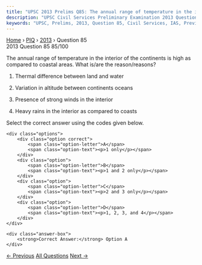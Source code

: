 ```yaml
---
title: "UPSC 2013 Prelims Q85: The annual range of temperature in the interior of the conti..."
description: "UPSC Civil Services Preliminary Examination 2013 Question 85 with options and answer"
keywords: "UPSC, Prelims, 2013, Question 85, Civil Services, IAS, Previous Year Questions"
---
```


<nav class="breadcrumb">
    <a href="../../">Home</a>
    <span>›</span>
    <a href="../">PIQ</a>
    <span>›</span>
    <a href="./">2013</a>
    <span>›</span>
    <span>Question 85</span>
</nav>

<div class="question-header">
    <div class="question-meta">
        <span class="year-badge">2013</span>
        <span class="question-number">Question 85</span>
        <span class="progress">85/100</span>
    </div>
    <div class="progress-bar">
        <div class="progress-fill" style="width: 85.0%"></div>
    </div>
</div>

<div class="question-content">
    <div class="question-text">
        <p>The annual range of temperature in the interior of the continents is high as compared to coastal areas. What is/are the reason/reasons?</p>
<ol>
<li>
<p>Thermal difference between land and water</p>
</li>
<li>
<p>Variation in altitude between continents oceans</p>
</li>
<li>
<p>Presence of strong winds in the interior</p>
</li>
<li>
<p>Heavy rains in the interior as compared to coasts</p>
</li>
</ol>
<p>Select the correct answer using the codes given below.</p>
    </div>
    
    <div class="options">
        <div class="option correct">
            <span class="option-letter">A</span>
            <span class="option-text"><p>1 only</p></span>
        </div>
        <div class="option">
            <span class="option-letter">B</span>
            <span class="option-text"><p>1 and 2 only</p></span>
        </div>
        <div class="option">
            <span class="option-letter">C</span>
            <span class="option-text"><p>2 and 3 only</p></span>
        </div>
        <div class="option">
            <span class="option-letter">D</span>
            <span class="option-text"><p>1, 2, 3, and 4</p></span>
        </div>
    </div>

    <div class="answer-box">
        <strong>Correct Answer:</strong> Option A
    </div>
</div>

<div class="question-nav">
    <a href="../q084-in-the-context-of-india-which-of-the-following-pri/" class="nav-btn prev">← Previous</a>
    <a href="../" class="nav-btn center">All Questions</a>
    <a href="../q086-which-of-the-following-isare-the-characteristiccha/" class="nav-btn next">Next →</a>
</div>
